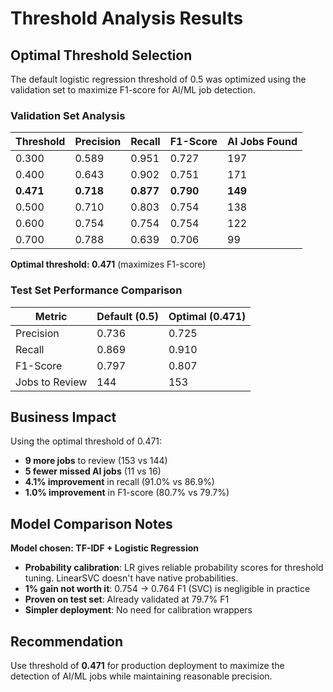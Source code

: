# Threshold Analysis Results

## Optimal Threshold Selection

The default logistic regression threshold of 0.5 was optimized using the validation set to maximize F1-score for AI/ML job detection.

### Validation Set Analysis

| Threshold | Precision | Recall | F1-Score | AI Jobs Found |
|-----------|-----------|--------|----------|---------------|
| 0.300 | 0.589 | 0.951 | 0.727 | 197 |
| 0.400 | 0.643 | 0.902 | 0.751 | 171 |
| **0.471** | **0.718** | **0.877** | **0.790** | **149** |
| 0.500 | 0.710 | 0.803 | 0.754 | 138 |
| 0.600 | 0.754 | 0.754 | 0.754 | 122 |
| 0.700 | 0.788 | 0.639 | 0.706 | 99 |

**Optimal threshold: 0.471** (maximizes F1-score)

### Test Set Performance Comparison

| Metric | Default (0.5) | Optimal (0.471) |
|--------|---------------|-----------------|
| Precision | 0.736 | 0.725 |
| Recall | 0.869 | 0.910 |
| F1-Score | 0.797 | 0.807 |
| Jobs to Review | 144 | 153 |

## Business Impact

Using the optimal threshold of 0.471:
- **9 more jobs** to review (153 vs 144)
- **5 fewer missed AI jobs** (11 vs 16)
- **4.1% improvement** in recall (91.0% vs 86.9%)
- **1.0% improvement** in F1-score (80.7% vs 79.7%)

## Model Comparison Notes

**Model chosen: TF-IDF + Logistic Regression**
- **Probability calibration**: LR gives reliable probability scores for threshold tuning. LinearSVC doesn't have native probabilities.
- **1% gain not worth it**: 0.754 → 0.764 F1 (SVC) is negligible in practice
- **Proven on test set**: Already validated at 79.7% F1
- **Simpler deployment**: No need for calibration wrappers

## Recommendation

Use threshold of **0.471** for production deployment to maximize the detection of AI/ML jobs while maintaining reasonable precision.
